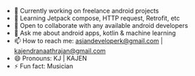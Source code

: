 - 🔭 Currently working on freelance android projects
- 🌱 Learning Jetpack compose, HTTP request, Retrofit, etc
- 👯 Open to collaborate with any available android developers
- 💬 Ask me about android apps, kotlin & machine learning
- 📫 How to reach me: asiandeveloperk@gmail.com | kajendranaathrajan@gmail.com
- 😄 Pronouns: KJ | KAJEN
- ⚡ Fun fact: Musician
